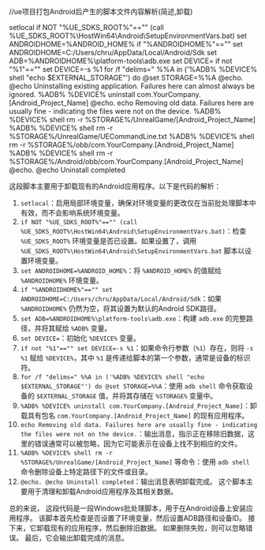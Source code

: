//ue项目打包Android后产生的脚本文件内容解析(简述,卸载)

setlocal
if NOT "%UE_SDKS_ROOT%"=="" (call %UE_SDKS_ROOT%\HostWin64\Android\SetupEnvironmentVars.bat)
set ANDROIDHOME=%ANDROID_HOME%
if "%ANDROIDHOME%"=="" set ANDROIDHOME=C:/Users/chru/AppData/Local/Android/Sdk
set ADB=%ANDROIDHOME%\platform-tools\adb.exe
set DEVICE=
if not "%1"=="" set DEVICE=-s %1
for /f "delims=" %%A in ('%ADB% %DEVICE% shell "echo $EXTERNAL_STORAGE"') do @set STORAGE=%%A
@echo.
@echo Uninstalling existing application. Failures here can almost always be ignored.
%ADB% %DEVICE% uninstall com.YourCompany.[Android_Project_Name]
@echo.
echo Removing old data. Failures here are usually fine - indicating the files were not on the device.
%ADB% %DEVICE% shell rm -r %STORAGE%/UnrealGame/[Android_Project_Name]
%ADB% %DEVICE% shell rm -r %STORAGE%/UnrealGame/UECommandLine.txt
%ADB% %DEVICE% shell rm -r %STORAGE%/obb/com.YourCompany.[Android_Project_Name]
%ADB% %DEVICE% shell rm -r %STORAGE%/Android/obb/com.YourCompany.[Android_Project_Name]
@echo.
@echo Uninstall completed

这段脚本主要用于卸载现有的Android应用程序。以下是代码的解析：
1. `setlocal`：启用局部环境变量，确保对环境变量的更改仅在当前批处理脚本中有效，而不会影响系统环境变量。
2. `if NOT "%UE_SDKS_ROOT%"=="" (call %UE_SDKS_ROOT%\HostWin64\Android\SetupEnvironmentVars.bat)`：检查 `%UE_SDKS_ROOT%` 环境变量是否已设置。如果设置了，调用 `%UE_SDKS_ROOT%\HostWin64\Android\SetupEnvironmentVars.bat` 脚本以设置环境变量。
3. `set ANDROIDHOME=%ANDROID_HOME%`：将 `%ANDROID_HOME%` 的值赋给 `%ANDROIDHOME%` 环境变量。
4. `if "%ANDROIDHOME%"=="" set ANDROIDHOME=C:/Users/chru/AppData/Local/Android/Sdk`：如果 `%ANDROIDHOME%` 仍然为空，将其设置为默认的Android SDK路径。
5. `set ADB=%ANDROIDHOME%\platform-tools\adb.exe`：构建 `adb.exe` 的完整路径，并将其赋给 `%ADB%` 变量。
6. `set DEVICE=`：初始化 `%DEVICE%` 变量。
7. `if not "%1"=="" set DEVICE=-s %1`：如果命令行参数（`%1`）存在，则将 `-s %1` 赋给 `%DEVICE%`，其中 `%1` 是传递给脚本的第一个参数，通常是设备的标识符。
8. `for /f "delims=" %%A in ('%ADB% %DEVICE% shell "echo $EXTERNAL_STORAGE"') do @set STORAGE=%%A`：使用 `adb shell` 命令获取设备的 `$EXTERNAL_STORAGE` 值，并将其存储在 `%STORAGE%` 变量中。
9. `%ADB% %DEVICE% uninstall com.YourCompany.[Android_Project_Name]`：卸载具有包名 `com.YourCompany.[Android_Project_Name]` 的现有应用程序。
10. `echo Removing old data. Failures here are usually fine - indicating the files were not on the device.`：输出消息，指示正在移除旧数据，这里的错误通常可以被忽略，因为它可能表示在设备上找不到相应的文件。
11. `%ADB% %DEVICE% shell rm -r %STORAGE%/UnrealGame/[Android_Project_Name]` 等命令：使用 `adb shell` 命令删除设备上特定路径下的文件或目录。
12. `@echo. @echo Uninstall completed`：输出消息表明卸载完成。
这个脚本主要用于清理和卸载Android应用程序及其相关数据。

总的来说，
这段代码是一段Windows批处理脚本，用于在Android设备上安装应用程序。
该脚本首先检查是否设置了环境变量，然后设置ADB路径和设备ID。
接下来，它卸载现有的应用程序，然后删除旧数据。
如果删除失败，则可以忽略错误。
最后，它会输出卸载完成的消息。
